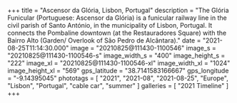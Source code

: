 +++
title = "Ascensor da Glória, Lisbon, Portugal"
description = "The Glória Funicular (Portuguese: Ascensor da Glória) is a funicular railway line in the civil parish of Santo António, in the municipality of Lisbon, Portugal. It connects the Pombaline downtown (at the Restauradores Square) with the Bairro Alto (Garden/ Overlook of São Pedro de Alcântara)."
date = "2021-08-25T11:14:30.000"
image = "20210825@111430-1100546"
image_s = "20210825@111430-1100546-s"
image_width_s = "400"
image_height_s = "222"
image_xl = "20210825@111430-1100546-xl"
image_width_xl = "1024"
image_height_xl = "569"
gps_latitude = "38.7141583166667"
gps_longitude = "-9.14395045"
phototags = [ "2021", "2021-08", "2021-08-25", "Europe", "Lisbon", "Portugal", "cable car", "summer" ]
galleries = [ "2021 Timeline" ]
+++
